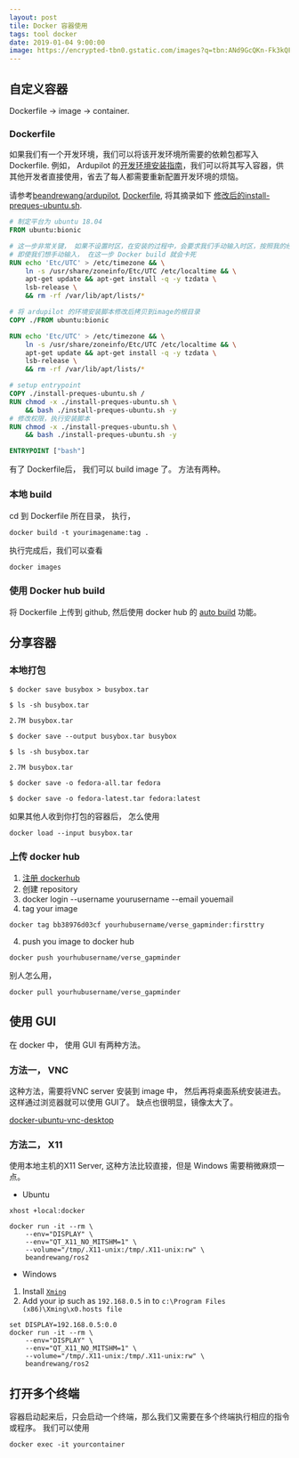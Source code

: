 ```yaml
---
layout: post
tile: Docker 容器使用
tags: tool docker
date: 2019-01-04 9:00:00
image: https://encrypted-tbn0.gstatic.com/images?q=tbn:ANd9GcQKn-Fk3kQFfliaphhK8KC_7U-UQqN5dY2uXgWPgiT6JuH544J7
---
```


## 自定义容器

Dockerfile -> image -> container.

### Dockerfile

如果我们有一个开发环境，我们可以将该开发环境所需要的依赖包都写入 Dockerfile. 例如， Ardupilot 的[开发环境安装指南](http://ardupilot.org/dev/docs/building-setup-linux.html)，我们可以将其写入容器，供其他开发者直接使用，省去了每人都需要重新配置开发环境的烦恼。

请参考[beandrewang/ardupilot](https://hub.docker.com/r/beandrewang/ardupilot), 
[Dockerfile](https://github.com/beandrewang/dockers/blob/master/ardupilot/Dockerfile), 将其摘录如下
[修改后的install-preques-ubuntu.sh](https://github.com/beandrewang/dockers/blob/master/ardupilot/install-preques-ubuntu.sh).

```dockerfile
# 制定平台为 ubuntu 18.04
FROM ubuntu:bionic

# 这一步非常关键， 如果不设置时区，在安装的过程中，会要求我们手动输入时区，按照我的经验，Docker的安装应该是自动的， 
# 即使我们想手动输入， 在这一步 Docker build 就会卡死
RUN echo 'Etc/UTC' > /etc/timezone && \
    ln -s /usr/share/zoneinfo/Etc/UTC /etc/localtime && \
    apt-get update && apt-get install -q -y tzdata \
    lsb-release \
    && rm -rf /var/lib/apt/lists/*

# 将 ardupilot 的环境安装脚本修改后拷贝到image的根目录
COPY ./FROM ubuntu:bionic

RUN echo 'Etc/UTC' > /etc/timezone && \
    ln -s /usr/share/zoneinfo/Etc/UTC /etc/localtime && \
    apt-get update && apt-get install -q -y tzdata \
    lsb-release \
    && rm -rf /var/lib/apt/lists/*

# setup entrypoint
COPY ./install-preques-ubuntu.sh /
RUN chmod -x ./install-preques-ubuntu.sh \
    && bash ./install-preques-ubuntu.sh -y
# 修改权限，执行安装脚本
RUN chmod -x ./install-preques-ubuntu.sh \
    && bash ./install-preques-ubuntu.sh -y

ENTRYPOINT ["bash"]
```

有了 Dockerfile后， 我们可以 build image 了。 方法有两种。

### 本地 build 

cd 到 Dockerfile 所在目录， 执行，

```
docker build -t yourimagename:tag .
```

执行完成后，我们可以查看

```
docker images
```

### 使用 Docker hub build

将 Dockerfile 上传到 github, 然后使用 docker hub 的 [auto build](https://docs.docker.com/docker-hub/builds/) 功能。

## 分享容器

### 本地打包

```
$ docker save busybox > busybox.tar

$ ls -sh busybox.tar

2.7M busybox.tar

$ docker save --output busybox.tar busybox

$ ls -sh busybox.tar

2.7M busybox.tar

$ docker save -o fedora-all.tar fedora

$ docker save -o fedora-latest.tar fedora:latest
```

如果其他人收到你打包的容器后， 怎么使用

```
docker load --input busybox.tar
```

### 上传 docker hub

1. [注册 dockerhub](https://hub.docker.com/signup)
2. 创建 repository
3. docker login --username yourusername --email youemail
4. tag your image

```
docker tag bb38976d03cf yourhubusername/verse_gapminder:firsttry
```

4. push you image to docker hub

```
docker push yourhubusername/verse_gapminder
```

别人怎么用，

```
docker pull yourhubusername/verse_gapminder
```

## 使用 GUI

在 docker 中， 使用 GUI 有两种方法。

### 方法一， VNC

这种方法，需要将VNC server 安装到 image 中， 然后再将桌面系统安装进去。 这样通过浏览器就可以使用 GUI了。 缺点也很明显，镜像太大了。

[docker-ubuntu-vnc-desktop](https://github.com/fcwu/docker-ubuntu-vnc-desktop)

### 方法二， X11

使用本地主机的X11 Server, 这种方法比较直接，但是 Windows 需要稍微麻烦一点。

* Ubuntu

```
xhost +local:docker

docker run -it --rm \
    --env="DISPLAY" \
    --env="QT_X11_NO_MITSHM=1" \
    --volume="/tmp/.X11-unix:/tmp/.X11-unix:rw" \
    beandrewang/ros2
```

* Windows

1. Install [`Xming`](https://sourceforge.net/projects/xming/)
2. Add your ip such as `192.168.0.5` in to `c:\Program Files (x86)\Xming\x0.hosts file`

```
set DISPLAY=192.168.0.5:0.0
docker run -it --rm \
    --env="DISPLAY" \
    --env="QT_X11_NO_MITSHM=1" \
    --volume="/tmp/.X11-unix:/tmp/.X11-unix:rw" \
    beandrewang/ros2
```

## 打开多个终端

容器启动起来后，只会启动一个终端，那么我们又需要在多个终端执行相应的指令或程序。 我们可以使用 

`docker exec -it yourcontainer `
